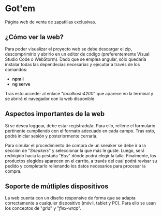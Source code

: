 # Got'em

Página web de venta de zapatillas exclusivas.




## ¿Cómo ver la web?

Para poder visualizar el proyecto web se debe descargar el zip, descomprimirlo y abrirlo en un editor de código (preferentemente Visual Studio Code o WebStorm). Dado que se emplea angular, sólo quedaría instalar todas las dependecias necesarias y ejecutar a través de los comandos: 
- **npm i**
- **ng serve**

Tras esto acceder al enlace "*localhost:4200*" que aparece en la terminal y se abrirá el navegador con la web disponible.

## Aspectos importantes de la web

Si se desea loggear, debe estar registrado/a. Para ello, rellene el formulario pertinente cumpliendo con el formato adecuado en cada campo. Tras esto, podrá iniciar sesión y posteriormente cerrarla.

Para simular el procedimiento de compra de un sneaker se debe ir a la sección de "*Sneakers*" y seleccionar la que más le guste. Luego, será redirigido hacia la pestaña "*Buy*" dónde podrá elegir la talla. Finalmente, los productos elegidos aparecen en el carrito, a través del cual podrá revisar su pedido y completarlo rellenando los datos necesarios para procesar la compra.


## Soporte de mútliples dispositivos

La web cuenta con un diseño responsive de forma que se adapta correctamente a cualquier dispositivo (móvil, tablet y PC). Para ello se usan los conceptos de "*grid*" y "*flex-wrap*".
